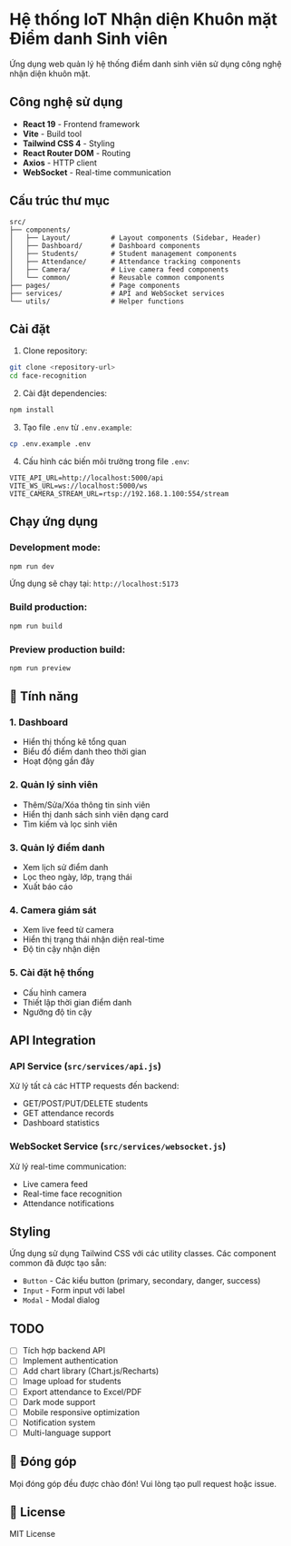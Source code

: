 # Hệ thống IoT Nhận diện Khuôn mặt Điểm danh Sinh viên

Ứng dụng web quản lý hệ thống điểm danh sinh viên sử dụng công nghệ nhận diện khuôn mặt.

## Công nghệ sử dụng

- **React 19** - Frontend framework
- **Vite** - Build tool
- **Tailwind CSS 4** - Styling
- **React Router DOM** - Routing
- **Axios** - HTTP client
- **WebSocket** - Real-time communication

## Cấu trúc thư mục

```
src/
├── components/
│   ├── Layout/          # Layout components (Sidebar, Header)
│   ├── Dashboard/       # Dashboard components
│   ├── Students/        # Student management components
│   ├── Attendance/      # Attendance tracking components
│   ├── Camera/          # Live camera feed components
│   └── common/          # Reusable common components
├── pages/               # Page components
├── services/            # API and WebSocket services
└── utils/               # Helper functions
```

## Cài đặt

1. Clone repository:
```bash
git clone <repository-url>
cd face-recognition
```

2. Cài đặt dependencies:
```bash
npm install
```

3. Tạo file `.env` từ `.env.example`:
```bash
cp .env.example .env
```

4. Cấu hình các biến môi trường trong file `.env`:
```
VITE_API_URL=http://localhost:5000/api
VITE_WS_URL=ws://localhost:5000/ws
VITE_CAMERA_STREAM_URL=rtsp://192.168.1.100:554/stream
```

## Chạy ứng dụng

### Development mode:
```bash
npm run dev
```

Ứng dụng sẽ chạy tại: `http://localhost:5173`

### Build production:
```bash
npm run build
```

### Preview production build:
```bash
npm run preview
```

## 📱 Tính năng

### 1. Dashboard
- Hiển thị thống kê tổng quan
- Biểu đồ điểm danh theo thời gian
- Hoạt động gần đây

### 2. Quản lý sinh viên
- Thêm/Sửa/Xóa thông tin sinh viên
- Hiển thị danh sách sinh viên dạng card
- Tìm kiếm và lọc sinh viên

### 3. Quản lý điểm danh
- Xem lịch sử điểm danh
- Lọc theo ngày, lớp, trạng thái
- Xuất báo cáo

### 4. Camera giám sát
- Xem live feed từ camera
- Hiển thị trạng thái nhận diện real-time
- Độ tin cậy nhận diện

### 5. Cài đặt hệ thống
- Cấu hình camera
- Thiết lập thời gian điểm danh
- Ngưỡng độ tin cậy

## API Integration

### API Service (`src/services/api.js`)
Xử lý tất cả các HTTP requests đến backend:
- GET/POST/PUT/DELETE students
- GET attendance records
- Dashboard statistics

### WebSocket Service (`src/services/websocket.js`)
Xử lý real-time communication:
- Live camera feed
- Real-time face recognition
- Attendance notifications

## Styling

Ứng dụng sử dụng Tailwind CSS với các utility classes. Các component common đã được tạo sẵn:
- `Button` - Các kiểu button (primary, secondary, danger, success)
- `Input` - Form input với label
- `Modal` - Modal dialog

## TODO

- [ ] Tích hợp backend API
- [ ] Implement authentication
- [ ] Add chart library (Chart.js/Recharts)
- [ ] Image upload for students
- [ ] Export attendance to Excel/PDF
- [ ] Dark mode support
- [ ] Mobile responsive optimization
- [ ] Notification system
- [ ] Multi-language support

## 🤝 Đóng góp

Mọi đóng góp đều được chào đón! Vui lòng tạo pull request hoặc issue.

## 📄 License

MIT License
